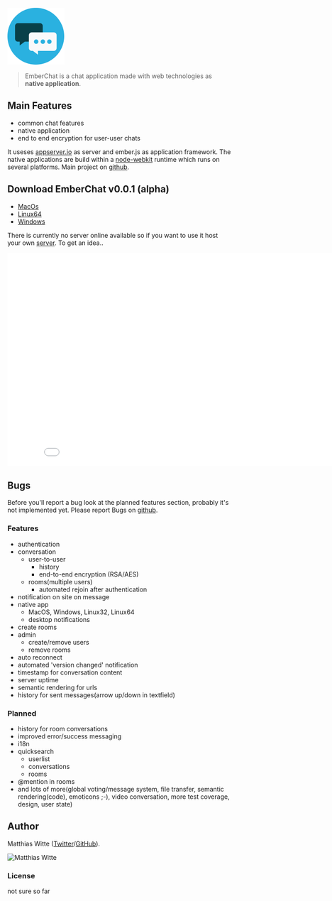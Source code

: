 ![EmberChat](images/icon-128.png)



> EmberChat is a chat application made with web technologies as **native application**.

## Main Features

 - common chat features
 - native application
 - end to end encryption for user-user chats

It useses [appserver.io](http://appserver.io) as server and ember.js as application framework. The native applications
are build within a [node-webkit](https://github.com/rogerwang/node-webkit) runtime which runs on several platforms. Main
project on [github](https://github.com/mwitte/EmberChat/).

## Download EmberChat v0.0.1 (alpha)

 - [MacOs](https://dl.dropboxusercontent.com/u/8932463/EmberChat/EmberChat.MacOS-0.0.1.zip)
 - [Linux64](https://dl.dropboxusercontent.com/u/8932463/EmberChat/EmberChat.Linux64-0.0.1.zip)
 - [Windows](https://dl.dropboxusercontent.com/u/8932463/EmberChat/EmberChat.Windows-0.0.1.zip)

There is currently no server online available so if you want to use it host your own
[server](https://github.com/mwitte/EmberChatAppServer). To get an idea..

<iframe width="853" height="480" src="//www.youtube.com/embed/77dYi2lf54Y" frameborder="0" allowfullscreen></iframe>

## Bugs

Before you'll report a bug look at the planned features section, probably it's not implemented yet. Please report
Bugs on [github](https://github.com/mwitte/EmberChat/issues).

### Features ###
 - authentication
 - conversation
    - user-to-user
        - history
        - end-to-end encryption (RSA/AES)
    - rooms(multiple users)
        - automated rejoin after authentication
 - notification on site on message
 - native app
    - MacOS, Windows, Linux32, Linux64
    - desktop notifications
 - create rooms
 - admin
    - create/remove users
    - remove rooms
 - auto reconnect
 - automated 'version changed' notification
 - timestamp for conversation content
 - server uptime
 - semantic rendering for urls
 - history for sent messages(arrow up/down in textfield)

### Planned ###
 - history for room conversations
 - improved error/success messaging
 - i18n
 - quicksearch
    - userlist
    - conversations
    - rooms
 - @mention in rooms
 - and lots of more(global voting/message system, file transfer, semantic rendering(code), emoticons ;-), video conversation, more test coverage, design, user state)

## Author

Matthias Witte ([Twitter](https://twitter.com/wittematze)/[GitHub](https://github.com/mwitte)).

![Matthias Witte](http://www.gravatar.com/avatar/edff138585674e635ae6f133c0cd10c6.png?s=200)

### License

not sure so far